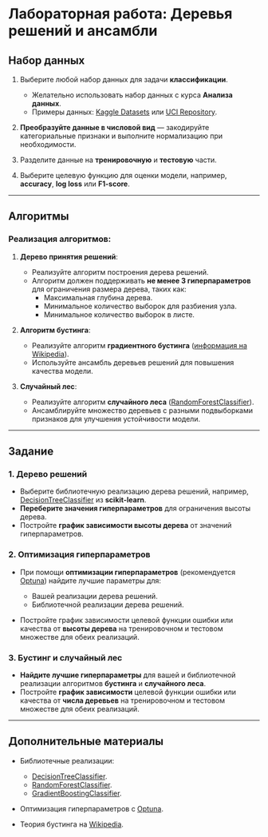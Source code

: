 # Лабораторная работа: **Деревья решений и ансамбли**

## Набор данных

1. Выберите любой набор данных для задачи **классификации**.
   - Желательно использовать набор данных с курса **Анализа данных**.
   - Примеры данных: [Kaggle Datasets](https://www.kaggle.com/datasets) или [UCI Repository](https://archive.ics.uci.edu/ml/index.php).
   
2. **Преобразуйте данные в числовой вид** — закодируйте категориальные признаки и выполните нормализацию при необходимости.

3. Разделите данные на **тренировочную** и **тестовую** части.

4. Выберите целевую функцию для оценки модели, например, **accuracy**, **log loss** или **F1-score**.

---

## Алгоритмы

### Реализация алгоритмов:

1. **Дерево принятия решений**:
   - Реализуйте алгоритм построения дерева решений.
   - Алгоритм должен поддерживать **не менее 3 гиперпараметров** для ограничения размера дерева, таких как:
     - Максимальная глубина дерева.
     - Минимальное количество выборок для разбиения узла.
     - Минимальное количество выборок в листе.

2. **Алгоритм бустинга**:
   - Реализуйте алгоритм **градиентного бустинга** ([информация на Wikipedia](https://en.wikipedia.org/wiki/Gradient_boosting)).
   - Используйте ансамбль деревьев решений для повышения качества модели.

3. **Случайный лес**:
   - Реализуйте алгоритм **случайного леса** ([RandomForestClassifier](https://scikit-learn.org/stable/modules/generated/sklearn.ensemble.RandomForestClassifier.html)).
   - Ансамблируйте множество деревьев с разными подвыборками признаков для улучшения устойчивости модели.

---

## Задание

### 1. Дерево решений
- Выберите библиотечную реализацию дерева решений, например, [DecisionTreeClassifier](https://scikit-learn.org/stable/modules/generated/sklearn.tree.DecisionTreeClassifier.html) из **scikit-learn**.
- **Переберите значения гиперпараметров** для ограничения высоты дерева.
- Постройте **график зависимости высоты дерева** от значений гиперпараметров.

### 2. Оптимизация гиперпараметров
- При помощи **оптимизации гиперпараметров** (рекомендуется [Optuna](https://optuna.org/)) найдите лучшие параметры для:
  - Вашей реализации дерева решений.
  - Библиотечной реализации дерева решений.

- Постройте график зависимости целевой функции ошибки или качества от **высоты дерева** на тренировочном и тестовом множестве для обеих реализаций.

### 3. Бустинг и случайный лес
- **Найдите лучшие гиперпараметры** для вашей и библиотечной реализации алгоритмов **бустинга** и **случайного леса**.
- Постройте **график зависимости** целевой функции ошибки или качества от **числа деревьев** на тренировочном и тестовом множестве для обеих реализаций.

---

## Дополнительные материалы

- Библиотечные реализации:
  - [DecisionTreeClassifier](https://scikit-learn.org/stable/modules/generated/sklearn.tree.DecisionTreeClassifier.html).
  - [RandomForestClassifier](https://scikit-learn.org/stable/modules/generated/sklearn.ensemble.RandomForestClassifier.html).
  - [GradientBoostingClassifier](https://scikit-learn.org/stable/modules/generated/sklearn.ensemble.GradientBoostingClassifier.html).

- Оптимизация гиперпараметров с [Optuna](https://optuna.org/).
- Теория бустинга на [Wikipedia](https://en.wikipedia.org/wiki/Gradient_boosting).
